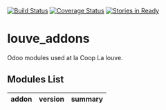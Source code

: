 [![Build Status](https://travis-ci.org/shewolfERP/louve_addons.svg?branch=9.0)](https://travis-ci.org/shewolfERP/louve_addons)
[![Coverage Status](https://coveralls.io/repos/shewolfERP/louve_addons/badge.png?branch=9.0)](https://coveralls.io/r/shewolfERP/louve_addons?branch=9.0)
[![Stories in Ready](https://badge.waffle.io/shewolfERP/louve_addons.png?label=ready&title=Ready)](http://waffle.io/shewolfERP/louve_addons)


louve_addons
============

Odoo modules used at la Coop La louve.

[//]: # (addons)
Modules List
------------
addon | version | summary
--- | --- | ---

[//]: # (end addons)
